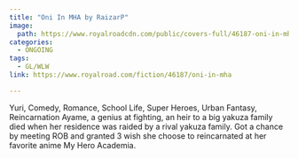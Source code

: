```yaml
---
title: "Oni In MHA by RaizarP"
image:
  path: https://www.royalroadcdn.com/public/covers-full/46187-oni-in-mha.jpg
categories:
  - ONGOING
tags:
  - GL/WLW
link: https://www.royalroad.com/fiction/46187/oni-in-mha

---
```

Yuri, Comedy, Romance, School Life, Super Heroes, Urban Fantasy, Reincarnation
Ayame, a genius at fighting, an heir to a big yakuza family died when her residence was raided by a rival yakuza family.
Got a chance by meeting ROB and granted 3 wish she choose to reincarnated at her favorite anime My Hero Academia.

